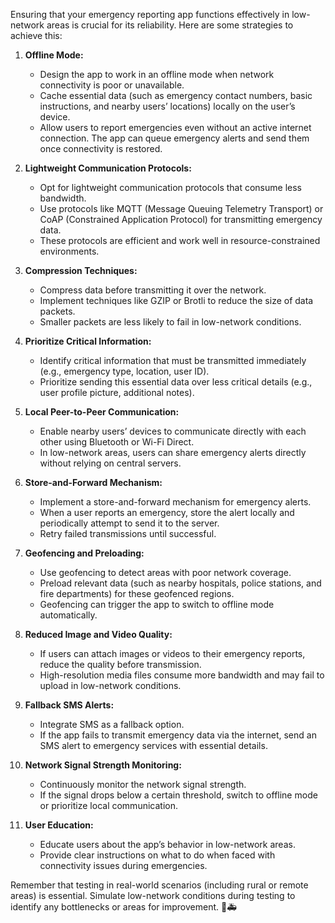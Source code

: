 Ensuring that your emergency reporting app functions effectively in low-network areas is crucial for its reliability. Here are some strategies to achieve this:

1. **Offline Mode:**
    
    - Design the app to work in an offline mode when network connectivity is poor or unavailable.
    - Cache essential data (such as emergency contact numbers, basic instructions, and nearby users’ locations) locally on the user’s device.
    - Allow users to report emergencies even without an active internet connection. The app can queue emergency alerts and send them once connectivity is restored.
2. **Lightweight Communication Protocols:**
    
    - Opt for lightweight communication protocols that consume less bandwidth.
    - Use protocols like MQTT (Message Queuing Telemetry Transport) or CoAP (Constrained Application Protocol) for transmitting emergency data.
    - These protocols are efficient and work well in resource-constrained environments.
3. **Compression Techniques:**
    
    - Compress data before transmitting it over the network.
    - Implement techniques like GZIP or Brotli to reduce the size of data packets.
    - Smaller packets are less likely to fail in low-network conditions.
4. **Prioritize Critical Information:**
    
    - Identify critical information that must be transmitted immediately (e.g., emergency type, location, user ID).
    - Prioritize sending this essential data over less critical details (e.g., user profile picture, additional notes).
5. **Local Peer-to-Peer Communication:**
    
    - Enable nearby users’ devices to communicate directly with each other using Bluetooth or Wi-Fi Direct.
    - In low-network areas, users can share emergency alerts directly without relying on central servers.
6. **Store-and-Forward Mechanism:**
    
    - Implement a store-and-forward mechanism for emergency alerts.
    - When a user reports an emergency, store the alert locally and periodically attempt to send it to the server.
    - Retry failed transmissions until successful.
7. **Geofencing and Preloading:**
    
    - Use geofencing to detect areas with poor network coverage.
    - Preload relevant data (such as nearby hospitals, police stations, and fire departments) for these geofenced regions.
    - Geofencing can trigger the app to switch to offline mode automatically.
8. **Reduced Image and Video Quality:**
    
    - If users can attach images or videos to their emergency reports, reduce the quality before transmission.
    - High-resolution media files consume more bandwidth and may fail to upload in low-network conditions.
9. **Fallback SMS Alerts:**
    
    - Integrate SMS as a fallback option.
    - If the app fails to transmit emergency data via the internet, send an SMS alert to emergency services with essential details.
10. **Network Signal Strength Monitoring:**
    
    - Continuously monitor the network signal strength.
    - If the signal drops below a certain threshold, switch to offline mode or prioritize local communication.
11. **User Education:**
    
    - Educate users about the app’s behavior in low-network areas.
    - Provide clear instructions on what to do when faced with connectivity issues during emergencies.

Remember that testing in real-world scenarios (including rural or remote areas) is essential. Simulate low-network conditions during testing to identify any bottlenecks or areas for improvement. 📶🚑